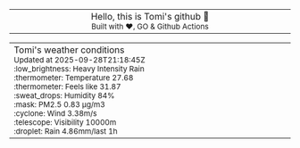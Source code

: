 
<div align="center">
<table>
<tbody>
<td align="center">
<img width="2000" height="0"><br>
Hello, this is Tomi's github 👋<br>
<sup>Built with ❤️, GO & Github Actions</sup><br>
<img width="2000" height="0">
</td>
</tbody>
</table>
</div>
<table>
<tbody>
<td align="left">
<img width="2000" height="0"><br>
Tomi's weather conditions<br>
<sup>Updated at 2025-09-28T21:18:45Z</sup><br>
<sup>:low_brightness: Heavy Intensity Rain</sup><br>
<sup>:thermometer: Temperature 27.68 </sup><br>
<sup>:thermometer: Feels like 31.87</sup><br>
<sup>:sweat_drops: Humidity 84%</sup><br>
<sup>:mask: PM2.5 0.83 μg/m3</sup><br>
<sup>:cyclone: Wind 3.38m/s </sup><br>
<sup>:telescope: Visibility 10000m </sup><br>
<sup>:droplet: Rain 4.86mm/last 1h </sup><br>
<img width="2000" height="0">
</td>
<td align="left">
<img width="2000" height="0"><br>
<br>
<img width="2000" height="0">
</td>
</tbody>
</table>
</div>
    